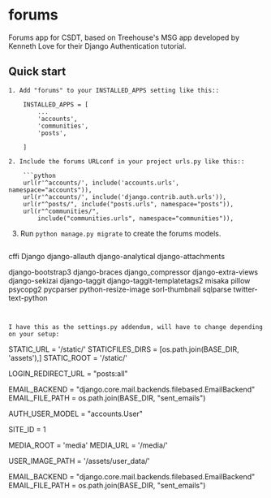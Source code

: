 # forums
Forums app for CSDT, based on Treehouse's MSG app developed by Kenneth Love for their Django Authentication tutorial.

Quick start
-----------
```
1. Add "forums" to your INSTALLED_APPS setting like this::

    INSTALLED_APPS = [
        ...
        'accounts',
        'communities',
        'posts',
        
    ]

2. Include the forums URLconf in your project urls.py like this::

    ```python
    url(r'^accounts/', include('accounts.urls', namespace="accounts")),
    url(r'^accounts/', include('django.contrib.auth.urls')),
    url(r"^posts/", include("posts.urls", namespace="posts")),
    url(r"^communities/",
        include("communities.urls", namespace="communities")),
```

3. Run `python manage.py migrate` to create the forums models.
```

```
cffi
Django
django-allauth
django-analytical
django-attachments

django-bootstrap3
django-braces
django_compressor
django-extra-views
django-sekizai
django-taggit
django-taggit-templatetags2
misaka
pillow
psycopg2
pycparser
python-resize-image
sorl-thumbnail
sqlparse
twitter-text-python
```


I have this as the settings.py addendum, will have to change depending on your setup:
```
STATIC_URL = '/static/'
STATICFILES_DIRS = [os.path.join(BASE_DIR, 'assets'),]
STATIC_ROOT = '/static/'

LOGIN_REDIRECT_URL = "posts:all"

EMAIL_BACKEND = "django.core.mail.backends.filebased.EmailBackend"
EMAIL_FILE_PATH = os.path.join(BASE_DIR, "sent_emails")

AUTH_USER_MODEL = "accounts.User"

SITE_ID = 1

MEDIA_ROOT = 'media'
MEDIA_URL = '/media/'

USER_IMAGE_PATH = '/assets/user_data/'


EMAIL_BACKEND = "django.core.mail.backends.filebased.EmailBackend"
EMAIL_FILE_PATH = os.path.join(BASE_DIR, "sent_emails")
```
